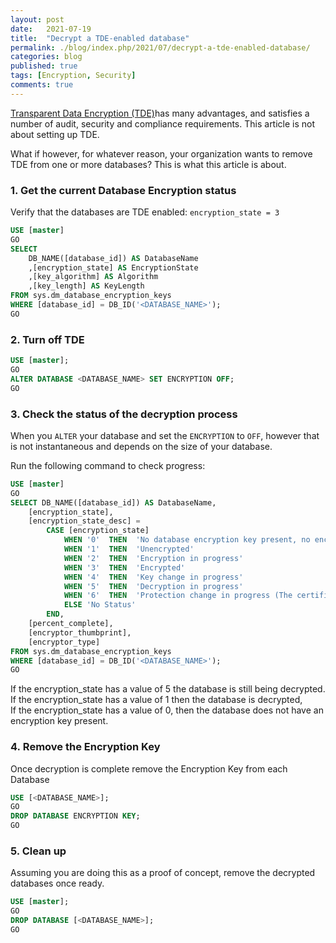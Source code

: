 ```yaml
---
layout: post
date:   2021-07-19
title:  "Decrypt a TDE-enabled database"
permalink: ./blog/index.php/2021/07/decrypt-a-tde-enabled-database/
categories: blog
published: true
tags: [Encryption, Security]
comments: true
---
```

[Transparent Data Encryption (TDE)](https://docs.microsoft.com/en-us/sql/relational-databases/security/encryption/transparent-data-encryption)has many advantages, and satisfies a number of audit, security and compliance requirements.  This article is not about setting up TDE.

What if however, for whatever reason, your organization wants to remove TDE from one or more databases?  This is what this article is about.

### 1. Get the current Database Encryption status

Verify that the databases are TDE enabled: `encryption_state = 3`

``` sql
USE [master]
GO
SELECT 
    DB_NAME([database_id]) AS DatabaseName
    ,[encryption_state] AS EncryptionState
    ,[key_algorithm] AS Algorithm
    ,[key_length] AS KeyLength
FROM sys.dm_database_encryption_keys
WHERE [database_id] = DB_ID('<DATABASE_NAME>');
GO
```

### 2. Turn off TDE

``` sql
USE [master];
GO
ALTER DATABASE <DATABASE_NAME> SET ENCRYPTION OFF;
GO
```

### 3. Check the status of the decryption process

When you `ALTER` your database and set the `ENCRYPTION` to `OFF`, however that is not instantaneous and depends on the size of your database.

Run the following command to check progress:

``` sql
USE [master]
GO
SELECT DB_NAME([database_id]) AS DatabaseName,
    [encryption_state],
    [encryption_state_desc] =
        CASE [encryption_state]
            WHEN '0'  THEN  'No database encryption key present, no encryption'
            WHEN '1'  THEN  'Unencrypted'
            WHEN '2'  THEN  'Encryption in progress'
            WHEN '3'  THEN  'Encrypted'
            WHEN '4'  THEN  'Key change in progress'
            WHEN '5'  THEN  'Decryption in progress'
            WHEN '6'  THEN  'Protection change in progress (The certificate or asymmetric key that is encrypting the database encryption key is being changed.)'
            ELSE 'No Status'
        END,
    [percent_complete],
    [encryptor_thumbprint],
    [encryptor_type]
FROM sys.dm_database_encryption_keys
WHERE [database_id] = DB_ID('<DATABASE_NAME>');
GO
```

If the encryption_state has a value of 5 the database is still being decrypted.  
If the encryption_state has a value of 1 then the database is decrypted,  
If the encryption_state has a value of 0, then the database does not have an encryption key present.

### 4. Remove the Encryption Key

Once decryption is complete remove the Encryption Key from each Database

``` sql
USE [<DATABASE_NAME>];
GO
DROP DATABASE ENCRYPTION KEY;
GO
```

### 5. Clean up

Assuming you are doing this as a proof of concept, remove the decrypted databases once ready.

``` sql
USE [master];
GO
DROP DATABASE [<DATABASE_NAME>];
GO
```
